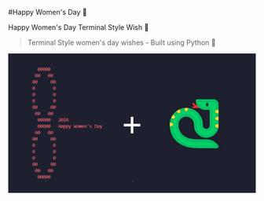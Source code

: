 #Happy Women's Day 💜

Happy Women's Day Terminal Style Wish 🐍

> Terminal Style women's day wishes - Built using Python 🐍

![Women's Day wishes](https://raw.githubusercontent.com/mebrahimi12/Program-to-wish-Women-s-Day/main/Pic.jpg)  
